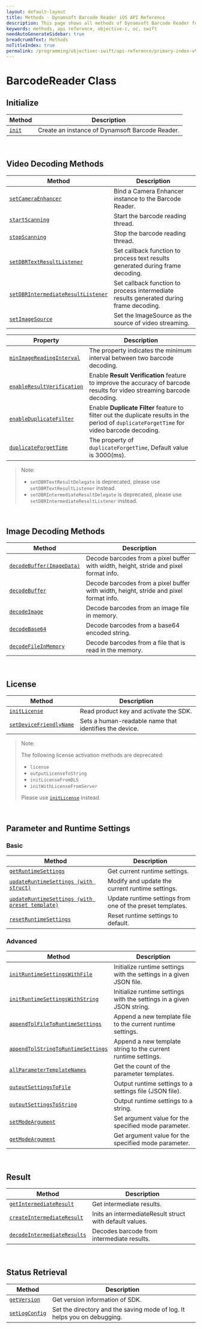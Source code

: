 ```yaml
---
layout: default-layout
title: Methods - Dynamsoft Barcode Reader iOS API Reference
description: This page shows all methods of Dynamsoft Barcode Reader for iOS SDK.
keywords: methods, api reference, objective-c, oc, swift
needAutoGenerateSidebar: true
breadcrumbText: Methods
noTitleIndex: true
permalink: /programming/objectivec-swift/api-reference/primary-index-v9.6.20.html
---
```


# BarcodeReader Class

## Initialize
  
  | Method               | Description |
  |----------------------|-------------|
  | [`init`](primary-initialize.html#init) | Create an instance of Dynamsoft Barcode Reader. |

&nbsp;

## Video Decoding Methods

  | Method               | Description |
  |----------------------|-------------|
  | [`setCameraEnhancer`](primary-video.html#setcameraenhancer) | Bind a Camera Enhancer instance to the Barcode Reader.  |
  | [`startScanning`](primary-video.html#startscanning) | Start the barcode reading thread. |
  | [`stopScanning`](primary-video.html#stopscanning) | Stop the barcode reading thread. |
  | [`setDBRTextResultListener`](primary-video.html#setdbrtextresultlistener) | Set callback function to process text results generated during frame decoding. |
  | [`setDBRIntermediateResultListener`](primary-video.html#setdbrintermediateresultlistener) | Set callback function to process intermediate results generated during frame decoding. |
  | [`setImageSource`](primary-video.html#setimagesource) | Set the ImageSource as the source of video streaming. |
  
  | Property             | Description |
  |----------------------|-------------|
  | [`minImageReadingInterval`](primary-video.html#minimagereadinginterval) | The property indicates the minimum interval between two barcode decoding. |
  | [`enableResultVerification`](primary-video.html#enableresultverification) | Enable **Result Verification** feature to improve the accuracy of barcode results for video streaming barcode decoding. |
  | [`enableDuplicateFilter`](primary-video.html#enableduplicatefilter) | Enable **Duplicate Filter** feature to filter out the duplicate results in the period of `duplicateForgetTime` for video barcode decoding. |
  | [`duplicateForgetTime`](primary-video.html#duplicateforgettime) | The property of `duplicateForgetTime`, Default value is 3000(ms). |

> Note:  
>
> - `setDBRTextResultDelegate` is deprecated, please use `setDBRTextResultListener` instead.
> - `setDBRIntermediateResultDelegate` is deprecated, please use `setDBRIntermediateResultListener` instead.

&nbsp;

## Image Decoding Methods

  | Method               | Description |
  |----------------------|-------------|
  | [`decodeBuffer(ImageData)`](primary-decode.html#decodebuffer) | Decode barcodes from a pixel buffer with width, height, stride and pixel format info. |
  | [`decodeBuffer`](primary-decode.html#decodebuffer) | Decode barcodes from a pixel buffer with width, height, stride and pixel format info. |
  | [`decodeImage`](primary-decode.html#decodeimage) | Decode barcodes from an image file in memory. |
  | [`decodeBase64`](primary-decode.html#decodebase64) | Decode barcodes from a base64 encoded string. |
  | [`decodeFileInMemory`](primary-decode.html#decodefileinmemory) | Decode barcodes from a file that is read in the memory. |

&nbsp;

## License

  | Method               | Description |
  |----------------------|-------------|
  | [`initLicense`](primary-license.html#initlicense) | Read product key and activate the SDK. |
  | [`setDeviceFriendlyName`](primary-license.html#setdevicefriendlyname) | Sets a human-readable name that identifies the device. |

> Note:  
>  
> The following license activation methods are deprecated:
>
> - `license`
> - `outputLicenseToString`
> - `initLicenseFromDLS`
> - `initWithLicenseFromServer`
>
> Please use [`initLicense`](primary-license.html#initlicense) instead.

&nbsp;

## Parameter and Runtime Settings

### Basic
  
  | Method               | Description |
  |----------------------|-------------|
  | [`getRuntimeSettings`](primary-parameter-and-runtime-settings-basic.html#getruntimesettings) | Get current runtime settings. |
  | [`updateRuntimeSettings (with struct)`](primary-parameter-and-runtime-settings-basic.html#updateruntimesettings) | Modify and update the current runtime settings. |
  | [`updateRuntimeSettings (with preset template)`](primary-parameter-and-runtime-settings-basic.html#with-a-preset-template) | Update runtime settings from one of the preset templates. |
  | [`resetRuntimeSettings`](primary-parameter-and-runtime-settings-basic.html#resetruntimesettings) | Reset runtime settings to default. |

### Advanced
  
  | Method               | Description |
  |----------------------|-------------|
  | [`initRuntimeSettingsWithFile`](primary-parameter-and-runtime-settings-advanced.html#initruntimesettingswithfile) | Initialize runtime settings with the settings in a given JSON file. |
  | [`initRuntimeSettingsWithString`](primary-parameter-and-runtime-settings-advanced.html#initruntimesettingswithstring) | Initialize runtime settings with the settings in a given JSON string. |
  | [`appendTplFileToRuntimeSettings`](primary-parameter-and-runtime-settings-advanced.html#appendtplfiletoruntimesettings) | Append a new template file to the current runtime settings. |
  | [`appendTplStringToRuntimeSettings`](primary-parameter-and-runtime-settings-advanced.html#appendtplstringtoruntimesettings) | Append a new template string to the current runtime settings. |
  | [`allParameterTemplateNames`](primary-parameter-and-runtime-settings-advanced.html#allparametertemplatenames) | Get the count of the parameter templates. |
  | [`outputSettingsToFile`](primary-parameter-and-runtime-settings-advanced.html#outputsettingstofile) | Output runtime settings to a settings file (JSON file). |
  | [`outputSettingsToString`](primary-parameter-and-runtime-settings-advanced.html#outputsettingstostring) | Output runtime settings to a string. |
  | [`setModeArgument`](primary-parameter-and-runtime-settings-advanced.html#setmodeargument) | Set argument value for the specified mode parameter. |
  | [`getModeArgument`](primary-parameter-and-runtime-settings-advanced.html#getmodeargument) | Get argument value for the specified mode parameter. |

&nbsp;

## Result

  | Method               | Description |
  |----------------------|-------------|
  | [`getIntermediateResult`](primary-result.html#getintermediateresult) | Get intermediate results. |
  | [`createIntermediateResult`](primary-result.html#createintermediateresult) | Inits an intermediateResult struct with default values. |
  | [`decodeIntermediateResults`](primary-result.html#decodeintermediateresults) | Decodes barcode from intermediate results. |

&nbsp;

## Status Retrieval

  | Method               | Description |
  |----------------------|-------------|
  | [`getVersion`](primary-status-retrieval.html#getversion) | Get version information of SDK.|
  | [`setLogConfig`](primary-status-retrieval.html#setlogconfig) | Set the directory and the saving mode of log. It helps you on debugging. |
